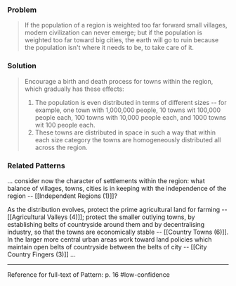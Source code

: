 ### Problem
>If the population of a region is weighted too far forward small villages, modern civilization can never emerge; but if the population is weighted too far toward big cities, the earth will go to ruin because the population isn't where it needs to be, to take care of it.

### Solution
>Encourage a birth and death process for towns within the region, which gradually has these effects:
>1. The population is even distributed in terms of different sizes -- for example, one town with 1,000,000 people, 10 towns wit 100,000 people each, 100 towns with 10,000 people each, and 1000 towns wit 100 people each.
>2. These towns are distributed in space in such a way that within each size category the towns are homogeneously distributed all across the region.

### Related Patterns
... consider now the character of settlements within the region: what balance of villages, towns, cities is in keeping with the independence of the region -- [[Independent Regions (1)]]?

As the distribution evolves, protect the prime agricultural land for farming --[[Agricultural Valleys (4)]]; protect the smaller outlying towns, by establishing belts of countryside around them and by decentralising industry, so that the towns are economically stable -- [[Country Towns (6)]]. In the larger more central urban areas work toward land policies which maintain open belts of countryside between the belts of city -- [[City Country Fingers (3)]] ...

---
Reference for full-text of Pattern: p. 16 #low-confidence